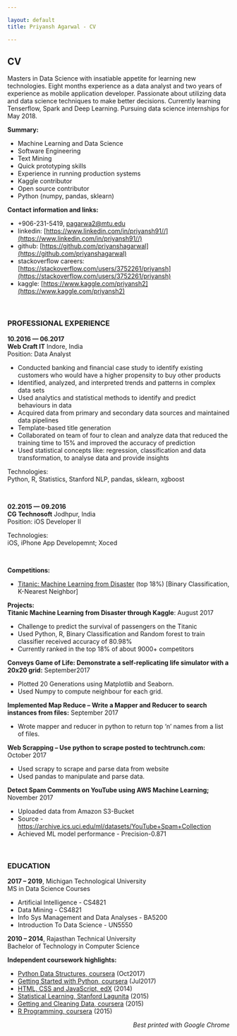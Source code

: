 ```yaml
---

layout: default
title: Priyansh Agarwal - CV

---
```



## CV

Masters in Data Science with insatiable appetite for learning new technologies. Eight months experience as a data analyst and
two years of experience as mobile application developer. Passionate about utilizing data and data science techniques to make
better decisions. Currently learning Tenserflow, Spark and Deep Learning. Pursuing data science internships for May 2018.

**Summary:**

- Machine Learning and Data Science
- Software Engineering
- Text Mining 
- Quick prototyping skills
- Experience in running production systems
- Kaggle contributor
- Open source contributor
- Python (numpy, pandas, sklearn)

**Contact information and links:**

- +906-231-5419, pagarwa2@mtu.edu
- linkedin: [https://www.linkedin.com/in/priyansh91//](https://www.linkedin.com/in/priyansh91//)
- github: [https://github.com/priyanshagarwal](https://github.com/priyanshagarwal)
- stackoverflow careers: [https://stackoverflow.com/users/3752261/priyansh](https://stackoverflow.com/users/3752261/priyansh)
- kaggle: [https://www.kaggle.com/priyansh2](https://www.kaggle.com/priyansh2)


&nbsp;

### PROFESSIONAL EXPERIENCE



<strong>10.2016 &mdash; 06.2017</strong><br/>
<strong>Web Craft IT</strong> Indore, India<br/>
Position: Data Analyst<br/>

- Conducted banking and financial case study to identify existing customers who would have a 
  higher propensity to buy other products
- Identified, analyzed, and interpreted trends and patterns in complex data sets
- Used analytics and statistical methods to identify and predict behaviours in data
- Acquired data from primary and secondary data sources and maintained data pipelines
- Template-based title generation
- Collaborated on team of four to clean and analyze data that reduced the training time to 15% and improved the accuracy of prediction
- Used statistical concepts like: regression, classification and data transformation, to analyse data 
  and provide insights

Technologies:<br/>
Python, R, Statistics, Stanford NLP, pandas, sklearn, xgboost<br/>

&nbsp;

<strong>02.2015 &mdash; 09.2016</strong><br/>
<strong>CG Technosoft</strong> Jodhpur, India<br/>
Position: iOS Developer II<br/>


Technologies:<br/>
iOS, iPhone App Developemnt; Xoced<br/>

&nbsp;


**Competitions:**

- [Titanic: Machine Learning from Disaster](https://www.kaggle.com/c/titanic) (top 18%) [Binary Classification, K-Nearest Neighbor]

**Projects:**<br>
<strong>Titanic Machine Learning from Disaster through Kaggle</strong>:                                              August 2017 <br>
  - Challenge to predict the survival of passengers on the Titanic
  -	Used Python, R, Binary Classification and Random forest to train classifier received accuracy of 80.98%
  -	Currently ranked in the top 18% of about 9000+ competitors                                                      
  
<strong>Conveys Game of Life: Demonstrate a self-replicating life simulator with a 20x20 grid:</strong>              September2017<br> 
  -	Plotted 20 Generations using Matplotlib and Seaborn.
  -	Used Numpy to compute neighbour for each grid.
  
<strong>Implemented Map Reduce – Write a Mapper and Reducer to search instances from files:</strong>                 September 2017 <br> 
  -	Wrote mapper and reducer in python to return top ‘n’ names from a list of files.      
  
<strong>Web Scrapping – Use python to scrape posted to techtrunch.com:</strong>                                      October 2017 <br>  
  -	Used scrapy to scrape and parse data from website
  -	Used pandas to manipulate and parse data.                 

 <strong>Detect Spam Comments on YouTube using AWS Machine Learning;</strong>                                        November 2017 <br>
  - Uploaded data from Amazon S3-Bucket 
  - Source - https://archive.ics.uci.edu/ml/datasets/YouTube+Spam+Collection
  - Achieved ML model performance - Precision-0.871


&nbsp;

### EDUCATION

**2017 &ndash; 2019**, Michigan Technological University<br/>
MS in Data Science
Courses
 - Artificial Intelligence - CS4821
 - Data Mining - CS4821
 - Info Sys Management and Data Analyses - BA5200
 - Introduction To Data Science - UN5550

**2010 &ndash; 2014**, Rajasthan Technical University<br/>
Bachelor of Technology in Computer Science 


**Independent coursework highlights:**

- [Python Data Structures, coursera](https://www.coursera.org/account/accomplishments/verify/RPUJP8GMSH5H) (Oct2017)
- [Getting Started with Python, coursera](https://www.coursera.org/account/accomplishments/verify/GVMWHP6RGJ4D) (Jul2017)
- [HTML, CSS and JavaScript, edX](https://www.coursera.org/account/accomplishments/certificate/ASAZ5P2W5RDX) (2014)
- [Statistical Learning, Stanford Lagunita](https://lagunita.stanford.edu/courses/HumanitiesandScience/StatLearning/Winter2015/about) (2015)
- [Getting and Cleaning Data, coursera](https://www.coursera.org/account/accomplishments/certificate/S4DV23UBFF) (2015)
- [R Programming, coursera](https://www.coursera.org/account/accomplishments/certificate/HEDZ2UEV3U) (2015)


<div align="right"><i>Best printed with Google Chrome</i></div>
